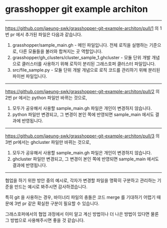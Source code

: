 # grasshopper git example architon

<hr>

https://github.com/jaeung-swk/grasshopper-git-example-architon/pull/1 의 1번 pr 에서 추가된 파일은 다음과 같습니다.

1. grasshopper/sample_main.gh - 메인 파일입니다. 전체 로직을 실행하는 기준으로, 다른 모듈들을 불러와 합쳐지는 곳 역할입니다.
2. grasshopper/gh_clusters/cluster_sample_1.ghcluster - 모듈 단위 개발 개념으로 클러스터를 사용하기 위해 로직이 분리된 그래스호퍼 클러스터 파일입니다.
3. src/file_sample.py - 모듈 단위 개발 개념으로 로직 코드를 관리하기 위해 분리된 파이썬 파일입니다.

<hr>

https://github.com/jaeung-swk/grasshopper-git-example-architon/pull/2 의 2번 pr 에서는 python 파일만 바뀌는 것으로, 
1. 모두가 공유해서 사용할 sample_main.gh 파일은 개인이 변경하지 않습니다.
2. python 파일만 변경되고, 그 변경이 본인 쪽에 반영되면 sample_main 에서도 결과에 반영됩니다.

<hr>

https://github.com/jaeung-swk/grasshopper-git-example-architon/pull/3 의 3번 pr에서는 ghcluster 파일만 바뀌는 것으로,
1. 모두가 공유해서 사용할 sample_main.gh 파일은 개인이 변경하지 않습니다.
2. ghcluster 파일만 변경되고, 그 변경이 본인 쪽에 반영되면 sample_main 에서도 결과에 반영됩니다.

<hr>

협업을 하기 위한 방안 중의 예시로, 각자가 변경할 파일을 명확히 구분하고 관리하는 기준을 만드는 예시로 봐주시면 감사하겠습니다.

특히 git 을 사용하는 경우, 바이너리 파일의 충돌은 코드 merge 를 기대하기 어렵기 때문에 3번 pr 같은 확실한 구분이 필요할 수 있습니다.

그래스호퍼에서의 협업 과정에서 이미 알고 계신 방법이나 더 나은 방법이 있다면 물론 그 방법으로 사용해주시면 좋을 것 같습니다.